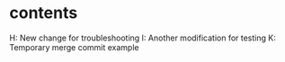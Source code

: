 # contents
H: New change for troubleshooting
I: Another modification for testing
K: Temporary merge commit example
